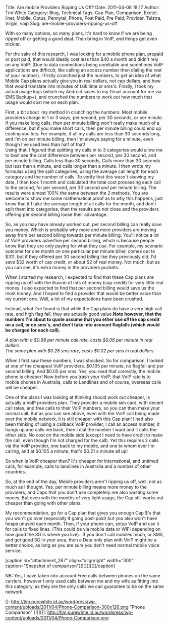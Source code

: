 Title: Are mobile Providers Ripping Us Off?
Date: 2011-04-08 18:17
Author: Tim White
Category: Blog, Technical
Tags: Cap Plan, Comparison, Exetel, iinet, Mobile, Optus, Pennytel, Phone, Post Paid, Pre Paid, Provider, Telstra, Virgin, voip
Slug: are-mobile-providers-ripping-us-off

With so many options, so many plans, it's hard to know if we are being
ripped off or getting a good deal. Then bring in VoIP, and things get
even trickier.

For the sake of this research, I was looking for a mobile phone plan,
prepaid or post paid, that would ideally cost less than \$40 a month and
didn't rely on any VoIP. (Due to data connections being unreliable and
sometimes VoIP applications are difficult, like calling an access number
then dialing the rest of your number). I firstly crunched just the
numbers, to get an idea of what Mobile Cap plans actually give you in
real dollars, not cap dollars, and how that would translate into minutes
of talk time or sms's. Finally, I took my actual usage logs (which my
Android saves to my Gmail account for me via SMS Backup+), and crunched
the numbers to work out how much that usage would cost me on each plan.

First, a bit about  my method in crunching the numbers. Most mobile
providers charge in 1 or 3 ways, per second, per 30 seconds, or per
minute. If you make long calls, then per minute billing won't really
make much of a difference, but if you make short calls, then per minute
billing could end up costing you lots. For example, if all my calls are
less than 30 seconds long, and I'm on per minute billing, then I'm
always paying for a minute, even though I've used less than half of
that!  
Using that, I figured that splitting my calls in to 3 categories would
allow me to best see the cost difference between per second, per 30
second, and per minute billing. Calls less than 30 seconds, Calls more
than 30 seconds but less than a minute, and calls longer than a minute.
I then wrote my formulas using the split categories, using the average
call length for each category and the number of calls. To verify that
this wasn't skewing my data, I then took 1 month and calculated the
total cost processing each call to the second, for per second, per 30
second and per minute billing. The results were almost 100% the same
between the 2 methods. You are welcome to show me some mathematical
proof as to why this happens, just know that if I take the average
length of all calls for the month, and don't split them into categories,
then the results are not close and the providers offering per second
billing loose their advantage.

So, as you may have already worked out, per second billing can really
save you money. Which is probably why more and more providers are moving
away from per second billing towards per minute billing. You'll notice a
lot of VoIP providers advertise per second billing, which is because
people know that they are only paying for what they use. For example, my
scenario outcome for one month on one particular per minute biller,
comes out to \$311, but if they offered per 30 second billing like they
previously did, I'd save \$32 worth of cap credit, or about \$2 of real
money. Not much, but as you can see, it's extra money in the providers
pockets.

When I started my research, I expected to find that these Cap plans are
ripping us off with the illusion of lots of money (cap credit) for very
little real money. I also expected to find that per second billing would
save us the most money. And I hoped to find a provider that would be
better value than my current one. Well, a lot of my expectations have
been crushed.

Instead, what I've found is that while the Cap plans do have a very high
call rate, and high flag fall, they are actually good value.**Note
however, that the numbers I'm about to quote assume that you ether use
*all* the cap credit on a call, or on sms's, and don't take into account
flagfalls (which would be charged for each call).**

*A plan with a \$0.99 per minute call rate, costs \$0.06 per minute in
real dollars.*  
*The same plan with \$0.28 sms rate, costs \$0.02 per sms in real
dollars.*

When I first saw these numbers, I was shocked. So for comparison, I
looked at one of the cheapest VoIP providers. \$0.105 per minute, no
flagfall and per second billing. And \$0.05 per sms. Yes, you read that
correctly, the mobile phone is cheaper! Now before you trash your VoIP,
that VoIP rate is to mobile phones in Australia, calls to Landlines and
of course, overseas calls will be cheaper.

One of the plans I was looking at thinking should work out cheaper, is
actually a VoIP providers plan. They provider a mobile sim card, with
decent call rates, and free calls to their VoIP numbers, so you can then
make your normal call. But as you can see above, even with the VoIP call
being made over the mobile network, it is still cheaper with this Cap
plan! I had also been thinking of using a callback VoIP provider, I call
an access number, it hangs up and calls me back, then I dial the number
I want and it calls the other side. No cost on the mobile side (except I
need to have credit to make the call, even though I'm not charged for
the call). Yet this requires 2 calls via the VoIP provider, one back to
my mobile, and one to whom ever I'm calling, and at \$0.105 a minute,
that's \$0.21 a minute all up!

So when is VoIP cheaper then? It's cheaper for international, and
untimed calls, for example, calls to landlines in Australia and a number
of other countries.

So, at the end of the day, Mobile providers aren't ripping us off, well,
not as much as I thought. Yes, per minute billing means more money to
the providers, and Caps that you don't use completely are also wasting
some money. But even with the months of very light usage, the Cap still
works out cheaper than going with other plans.

My recommendation, go for a Cap plan that gives you enough Cap \$'s that
you won't go over (especially if going post-paid) but you also won't
have heaps unused each month. Then, if your phone can, setup VoIP and
use it for calls to fixed lines. (This could be via mobile data or WiFi
depending on how good the 3G is where you live).  If you don't call
mobiles much, or SMS, and get good 3G in your area, then a Data only
plan with VoIP might be a better choice, as long as you are sure you
don't need normal mobile voice service.

[caption id="attachment\_267" align="alignright" width="300"
caption="Snapshot of comparison"][![][]][][/caption]

NB: Yes, I have taken into account Free calls between phones on the same
carriers, however I only used calls between me and my wife as fitting
into this category, as they are the only calls we can guarantee to be on
the same network.

  []: http://tim.purewhite.id.au/wordpress/wp-content/uploads/2011/04/Phone-Comparison-300x126.png
    "Phone Comparison"
  [![][]]: http://tim.purewhite.id.au/wordpress/wp-content/uploads/2011/04/Phone-Comparison.png
